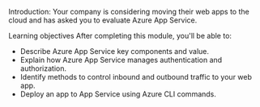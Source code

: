 Introduction: Your company is considering moving their web apps to the cloud and has asked you to evaluate Azure App Service.

Learning objectives After completing this module, you'll be able to:
- Describe Azure App Service key components and value.
- Explain how Azure App Service manages authentication and authorization.
- Identify methods to control inbound and outbound traffic to your web app.
- Deploy an app to App Service using Azure CLI commands.